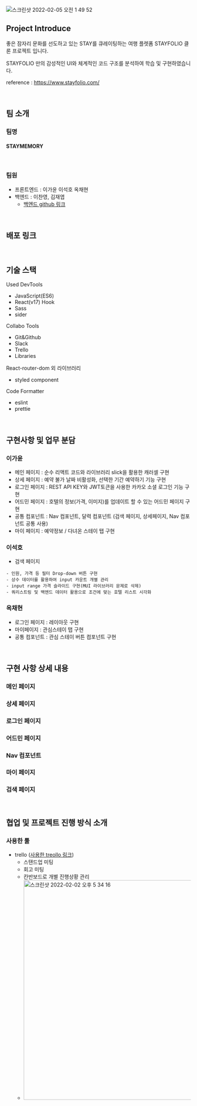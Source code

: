 ![스크린샷 2022-02-05 오전 1 49 52](https://user-images.githubusercontent.com/93597794/152569117-418e46c9-1ca5-42b8-8d44-4ce5648e9d1f.png)


## Project Introduce
좋은 잠자리 문화를 선도하고 있는 STAY를 큐레이팅하는 여행 플렛폼 STAYFOLIO 클론 프로젝트 입니다. 
<br>

STAYFOLIO 만의 감성적인 UI와 체계적인 코드 구조를 분석하여 학습 및 구현하였습니다.
<br>

reference : https://www.stayfolio.com/

<br>

## 팀 소개
### 팀명

#### STAYMEMORY
<br>

### 팀원

- 프론트엔드 : 이가윤 이석호 옥채현
- 백엔드 : 이찬영, 김재엽
    - [백엔드 github 링크](https://github.com/wecode-bootcamp-korea/28-2nd-StayMemory-backend)


<br>

## 배포 링크

<br>


## 기술 스택

Used DevTools
- JavaScript(ES6)
- React(v17) Hook
- Sass
- sider

Collabo Tools
- Git&Github
- Slack
- Trello
- Libraries

React-router-dom 외 라이브러리
- styled component

Code Formatter
- eslint
- prettie

<br>

## 구현사항 및 업무 분담
### 이가윤
- 메인 페이지 : 순수 리액트 코드와 라이브러리 slick을 활용한 캐러셀 구현
- 상세 페이지 : 예약 불가 날짜 비활성화, 선택한 기간 예약하기 기능 구현
- 로그인 페이지 : REST API KEY와 JWT토큰을 사용한 카카오 소셜 로그인 기능 구현
- 어드민 페이지 : 호텔의 정보(가격, 이미지)를 업데이트 할 수 있는 어드민 페이지 구현
- 공통 컴포넌트 : Nav 컴포넌트, 달력 컴포넌트 (검색 페이지, 상세페이지, Nav 컴포넌트 공통 사용)
- 마이 페이지 : 예약정보 / 다녀온 스테이 탭 구현

### 이석호
- 검색 페이지
```
- 인원, 가격 등 필터 Drop-down 버튼 구현
- 상수 데이터를 활용하여 input 카운트 개별 관리
- input range 가격 슬라이드 구현(MUI 라이브러리 문제로 삭제)
- 쿼리스트링 및 백엔드 데이터 활용으로 조건에 맞는 호텔 리스트 시각화 
```

### 옥채현
- 로그인 페이지 : 레이아웃 구현
- 마이페이지 : 관심스테이 탭 구현
- 공통 컴포넌트 : 관심 스테이 버튼 컴포넌트 구현

<br>

## 구현 사항 상세 내용
### 메인 페이지
### 상세 페이지
### 로그인 페이지
### 어드민 페이지
### Nav 컴포넌트
### 마이 페이지
### 검색 페이지

<br>

## 협업 및 프로젝트 진행 방식 소개
### 사용한 툴
- trello ([사용한 treollo 링크](https://trello.com/b/u2X2xFAH/stay))
  - 스탠드업 미팅
  - 회고 미팅
  - 칸반보드로 개별 진행상황 관리
  - <img width="599" alt="스크린샷 2022-02-02 오후 5 34 16" src="https://user-images.githubusercontent.com/67543454/152119643-5d6e2dca-f40c-4835-9f12-1f964dc6b75f.png">
